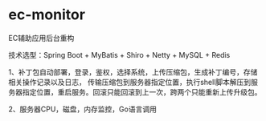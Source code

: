 # ec-monitor

EC辅助应用后台重构

技术选型：Spring Boot + MyBatis + Shiro + Netty + MySQL + Redis

1、补丁包自动部署，登录，鉴权，选择系统，上传压缩包，生成补丁编号，存储相关操作记录以及日志， 传输压缩包到服务器指定位置，执行shell脚本解压到服务器指定位置，重启服务。回滚只能回滚到上一次，跨两个只能重新上传升级包。

2、服务器CPU，磁盘，内存监控，Go语言调用
